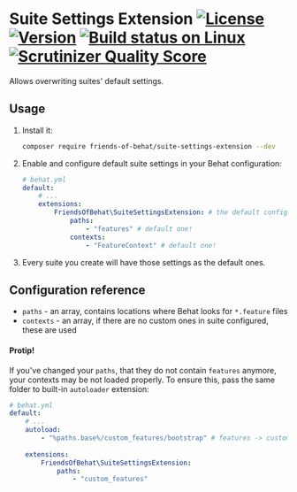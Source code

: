 # Suite Settings Extension [![License](https://img.shields.io/packagist/l/friends-of-behat/suite-settings-extension.svg)](https://packagist.org/packages/friends-of-behat/suite-settings-extension) [![Version](https://img.shields.io/packagist/v/friends-of-behat/suite-settings-extension.svg)](https://packagist.org/packages/friends-of-behat/suite-settings-extension) [![Build status on Linux](https://img.shields.io/travis/FriendsOfBehat/SuiteSettingsExtension/master.svg)](http://travis-ci.org/FriendsOfBehat/SuiteSettingsExtension) [![Scrutinizer Quality Score](https://img.shields.io/scrutinizer/g/FriendsOfBehat/SuiteSettingsExtension.svg)](https://scrutinizer-ci.com/g/FriendsOfBehat/SuiteSettingsExtension/)

Allows overwriting suites' default settings.

## Usage

1. Install it:
    
    ```bash
    composer require friends-of-behat/suite-settings-extension --dev
    ```

2. Enable and configure default suite settings in your Behat configuration:
    
    ```yaml
    # behat.yml
    default:
        # ...
        extensions:
            FriendsOfBehat\SuiteSettingsExtension: # the default configuration:
                paths:
                    - "features" # default one!
                contexts:
                    - "FeatureContext" # default one!
    ```

3. Every suite you create will have those settings as the default ones.

## Configuration reference

 - `paths` - an array, contains locations where Behat looks for `*.feature` files
 - `contexts` - an array, if there are no custom ones in suite configured, these are used

#### Protip!

If you've changed your `paths`, that they do not contain `features` anymore, your contexts
may be not loaded properly. To ensure this, pass the same folder to built-in `autoloader` extension:

```yaml
# behat.yml
default:
    # ...
    autoload:
        - "%paths.base%/custom_features/bootstrap" # features -> custom_features
    
    extensions:
        FriendsOfBehat\SuiteSettingsExtension:
            paths:
                - "custom_features"
```
